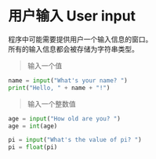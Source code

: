 # 用户输入  User input

程序中可能需要提供用户一个输入信息的窗口。    
所有的输入信息都会被存储为字符串类型。

>输入一个值
```python
name = input("What's your name? ")
print("Hello, " + name + "!")
```

> 输入一个整数值
```python
age = input("How old are you? ")
age = int(age)

pi = input("What's the value of pi? ")
pi = float(pi)
```